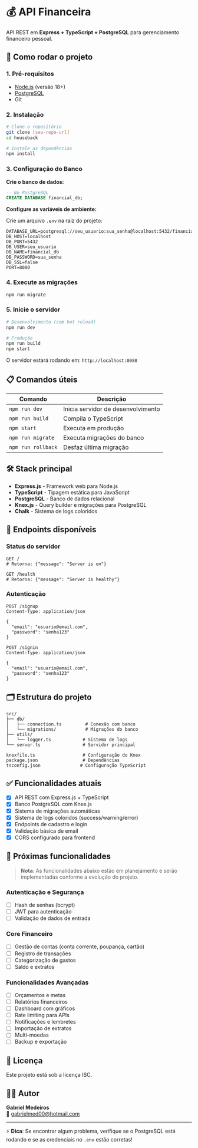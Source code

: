# 💰 API Financeira

API REST em **Express + TypeScript + PostgreSQL** para gerenciamento financeiro pessoal.

## 🚀 Como rodar o projeto

### 1. Pré-requisitos

- [Node.js](https://nodejs.org/) (versão 18+)
- [PostgreSQL](https://www.postgresql.org/)
- Git

### 2. Instalação

```bash
# Clone o repositório
git clone [seu-repo-url]
cd houseback

# Instale as dependências
npm install
```

### 3. Configuração do Banco

**Crie o banco de dados:**

```sql
-- No PostgreSQL
CREATE DATABASE financial_db;
```

**Configure as variáveis de ambiente:**

Crie um arquivo `.env` na raiz do projeto:

```env
DATABASE_URL=postgresql://seu_usuario:sua_senha@localhost:5432/financial_db
DB_HOST=localhost
DB_PORT=5432
DB_USER=seu_usuario
DB_NAME=financial_db
DB_PASSWORD=sua_senha
DB_SSL=false
PORT=8080
```

### 4. Execute as migrações

```bash
npm run migrate
```

### 5. Inicie o servidor

```bash
# Desenvolvimento (com hot reload)
npm run dev

# Produção
npm run build
npm start
```

O servidor estará rodando em: `http://localhost:8080`

## 📋 Comandos úteis

| Comando            | Descrição                          |
| ------------------ | ---------------------------------- |
| `npm run dev`      | Inicia servidor de desenvolvimento |
| `npm run build`    | Compila o TypeScript               |
| `npm start`        | Executa em produção                |
| `npm run migrate`  | Executa migrações do banco         |
| `npm run rollback` | Desfaz última migração             |

## 🛠️ Stack principal

- **Express.js** - Framework web para Node.js
- **TypeScript** - Tipagem estática para JavaScript
- **PostgreSQL** - Banco de dados relacional
- **Knex.js** - Query builder e migrações para PostgreSQL
- **Chalk** - Sistema de logs coloridos

## 📡 Endpoints disponíveis

### Status do servidor

```http
GET /
# Retorna: {"message": "Server is on"}

GET /health
# Retorna: {"message": "Server is healthy"}
```

### Autenticação

```http
POST /signup
Content-Type: application/json

{
  "email": "usuario@email.com",
  "password": "senha123"
}
```

```http
POST /signin
Content-Type: application/json

{
  "email": "usuario@email.com",
  "password": "senha123"
}
```

## 🗂️ Estrutura do projeto

```
src/
├── db/
│   ├── connection.ts         # Conexão com banco
│   └── migrations/           # Migrações do banco
├── utils/
│   └── logger.ts            # Sistema de logs
└── server.ts                # Servidor principal

knexfile.ts                  # Configuração do Knex
package.json                 # Dependências
tsconfig.json               # Configuração TypeScript
```

## ✅ Funcionalidades atuais

- [x] API REST com Express.js + TypeScript
- [x] Banco PostgreSQL com Knex.js
- [x] Sistema de migrações automáticas
- [x] Sistema de logs coloridos (success/warning/error)
- [x] Endpoints de cadastro e login
- [x] Validação básica de email
- [x] CORS configurado para frontend

## 🔄 Próximas funcionalidades

> **Nota**: As funcionalidades abaixo estão em planejamento e serão implementadas conforme a evolução do projeto.

### Autenticação e Segurança

- [ ] Hash de senhas (bcrypt)
- [ ] JWT para autenticação
- [ ] Validação de dados de entrada

### Core Financeiro

- [ ] Gestão de contas (conta corrente, poupança, cartão)
- [ ] Registro de transações
- [ ] Categorização de gastos
- [ ] Saldo e extratos

### Funcionalidades Avançadas

- [ ] Orçamentos e metas
- [ ] Relatórios financeiros
- [ ] Dashboard com gráficos
- [ ] Rate limiting para APIs
- [ ] Notificações e lembretes
- [ ] Importação de extratos
- [ ] Multi-moedas
- [ ] Backup e exportação

## 📝 Licença

Este projeto está sob a licença ISC.

## 👨‍💻 Autor

**Gabriel Medeiros**  
📧 gabrielmed00@hotmail.com

---

⚡ **Dica**: Se encontrar algum problema, verifique se o PostgreSQL está rodando e se as credenciais no `.env` estão corretas!
